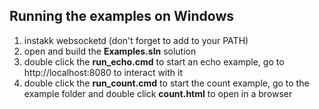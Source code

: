 ## Running the examples on Windows

1. instakk websocketd (don't forget to add to your PATH)
2. open and build the **Examples.sln** solution
3. double click the **run_echo.cmd** to start an echo example, go to http://localhost:8080 to interact with it
4. double click the **run_count.cmd** to start the count example, go to the example folder and double click **count.html** to open in a browser
